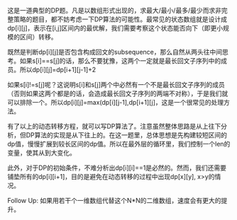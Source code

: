 这是一道典型的DP题。凡是以数组形式出现的，求最大/最小/最多/最少而求非完整策略的题目，都不妨考虑一下DP算法的可能性。最常见的状态数组就是设计成dp[i][j]，表示在[i,j]区间内的最优解，我们需要考察这个状态能否向下（即更小规模的区间）转移。

既然是判断dp[i][j]是否包含构成回文的subsequence，那么自然从两头往中间思考。如果s[i]==s[j]的话，那么不要犹豫，这两个一定就是最长回文子序列中的成员。所以dp[i][j]=dp[i+1][j-1]+2

如果s[i]!=s[j]呢？这说明s[i]和s[j]两个中必然有一个不是最长回文子序列的成员（否则如果这两个都是的话，会造成最长回文子序列的两端不对称），于是我们就可以排除一个。所以dp[i][j]=max(dp[i][j-1],dp[i+1][j]，这是一个很常见的处理方法。

有了以上的动态转移方程，就可以写DP算法了。注意虽然整体思路是从上往下分析，但DP算法的实现是从下往上的。在这一题里，总体思想是先构建较短区间的dp值，慢慢扩展到较长区间的dp值。所以在最外层的循环里，我们控制一个len的变量，使其从到大变化。

此外，对于DP的初始条件，不难分析出dp[i][i]==1是必然的。然而，我们还需要铺垫所有的dp[i][i+1]，目的是避免在动态转移的过程中出现dp[x][y], x>y的情况。

Follow Up:
如果用若干个一维数组代替这个N*N的二维数组，速度会有更大的提升。
